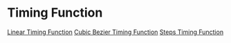 # Timing Function

[Linear Timing Function](./2025-08-07_linear-timing-function.md)
[Cubic Bezier Timing Function](./2025-08-07_cubic-bezier-timing-function.md)
[Steps Timing Function](./2025-08-08_steps-timing-function.md)

